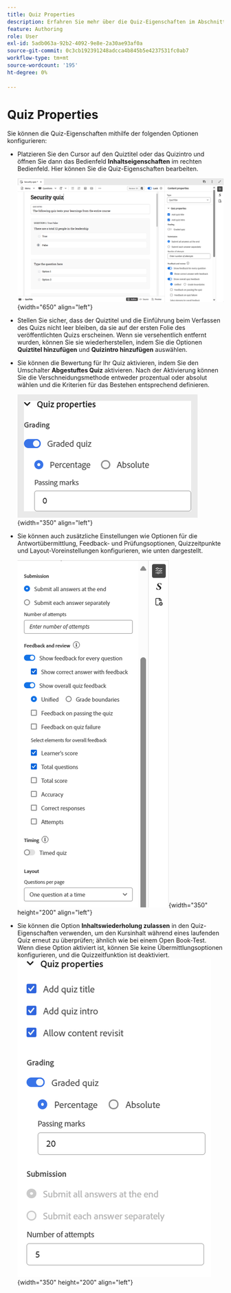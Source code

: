 ```yaml
---
title: Quiz Properties
description: Erfahren Sie mehr über die Quiz-Eigenschaften im Abschnitt Produktschulung und -erlernen
feature: Authoring
role: User
exl-id: 5adb063a-92b2-4092-9e8e-2a30ae93af0a
source-git-commit: 0c3cb192391248adcca4b845b5e4237531fc0ab7
workflow-type: tm+mt
source-wordcount: '195'
ht-degree: 0%

---
```


# Quiz Properties

Sie können die Quiz-Eigenschaften mithilfe der folgenden Optionen konfigurieren:

- Platzieren Sie den Cursor auf den Quiztitel oder das Quizintro und öffnen Sie dann das Bedienfeld **Inhaltseigenschaften** im rechten Bedienfeld. Hier können Sie die Quiz-Eigenschaften bearbeiten.

  ![](assets/quiz-properties.png){width="650" align="left"}

- Stellen Sie sicher, dass der Quiztitel und die Einführung beim Verfassen des Quizs nicht leer bleiben, da sie auf der ersten Folie des veröffentlichten Quizs erscheinen. Wenn sie versehentlich entfernt wurden, können Sie sie wiederherstellen, indem Sie die Optionen **Quiztitel hinzufügen** und **Quizintro hinzufügen** auswählen.
- Sie können die Bewertung für Ihr Quiz aktivieren, indem Sie den Umschalter **Abgestuftes Quiz** aktivieren. Nach der Aktivierung können Sie die Verschneidungsmethode entweder prozentual oder absolut wählen und die Kriterien für das Bestehen entsprechend definieren.

  ![](assets/quiz-grading.png){width="350" align="left"}

- Sie können auch zusätzliche Einstellungen wie Optionen für die Antwortübermittlung, Feedback- und Prüfungsoptionen, Quizzeitpunkte und Layout-Voreinstellungen konfigurieren, wie unten dargestellt.

  ![](assets/additional-quiz-properties.png){width="350" height="200" align="left"}

- Sie können die Option **Inhaltswiederholung zulassen** in den Quiz-Eigenschaften verwenden, um den Kursinhalt während eines laufenden Quiz erneut zu überprüfen; ähnlich wie bei einem Open Book-Test. Wenn diese Option aktiviert ist, können Sie keine Übermittlungsoptionen konfigurieren, und die Quizzeitfunktion ist deaktiviert.
  ![](assets/quiz-allow-content-revist.png){width="350" height="200" align="left"}
